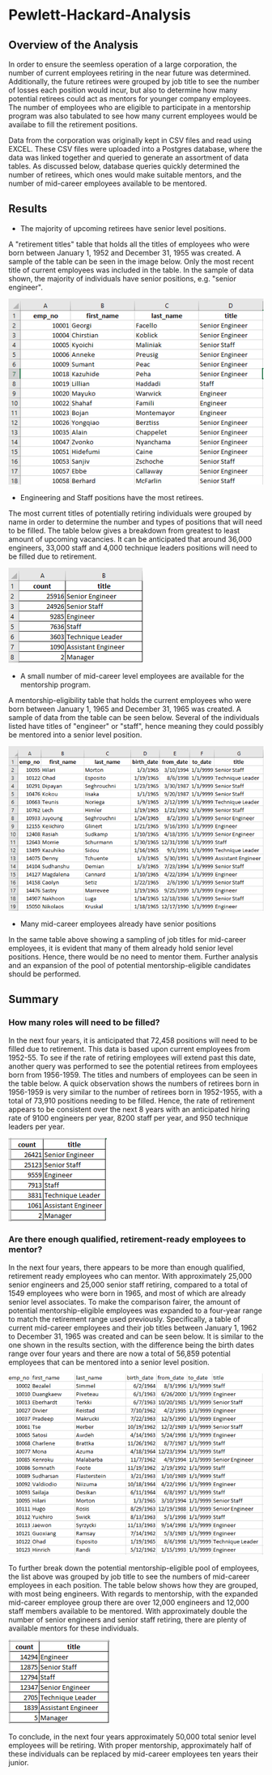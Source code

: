 # Pewlett-Hackard-Analysis
## Overview of the Analysis
In order to ensure the seemless operation of a large corporation, the number of current employees retiring in the near future was determined.  Additionally, the future retirees were grouped by job title to see the number of losses each position would incur, but also to determine how many potential retirees could act as mentors for younger company employees.  The number of employees who are eligible to participate in a mentorship program was also tabulated to see how many current employees would be availabe to fill the retirement positions.    

Data from the corporation was originally kept in CSV files and read using EXCEL.  These CSV files were uploaded into a Postgres database, where the data was linked together and queried to generate an assortment of data tables.  As discussed below, database queries quickly determined the number of retirees, which ones would make suitable mentors, and the number of mid-career employees available to be mentored.

## Results
* The majority of upcoming retirees have senior level positions.  

A "retirement titles" table that holds all the titles of employees who were born between January 1, 1952 and December 31, 1955 was created.  A sample of the table can be seen in the image below.  Only the most recent title of current employees was included in the table.  In the sample of data shown, the majority of individuals have senior positions, e.g. "senior engineer".  

![employee retirement table for employees born from 1952-1955](Screenshots/unique_titles.png)
  
* Engineering and Staff positions have the most retirees.

The most current titles of potentially retiring individuals were grouped by name in order to determine the number and types of positions that will need to be filled.  The table below gives a breakdown from greatest to least amount of upcoming vacancies.  It can be anticipated that around 36,000 engineers, 33,000 staff and 4,000 technique leaders positions will need to be filled due to retirement.   

![table of jobs that will need to be filled by titles](Screenshots/retiring_titles.png)

* A small number of mid-career level employees are available for the mentorship program. 

A mentorship-eligibility table that holds the current employees who were born between January 1, 1965 and December 31, 1965 was created.  A sample of data from the table can be seen below.  Several of the individuals listed have titles of "engineer" or "staff", hence meaning they could possibly be mentored into a senior level position.      

![table of mentorship-eligible individuals born in 1965](Screenshots/mentorship_eligibilty.png)

* Many mid-career employees already have senior positions 

In the same table above showing a sampling of job titles for mid-career employees, it is evident that many of them already hold senior level positions.  Hence, there would be no need to mentor them.  Further analysis and an expansion of the pool of potential mentorship-eligible candidates should be performed.  


## Summary
### How many roles will need to be filled?
In the next four years, it is anticipated that 72,458 positions will need to be filled due to retirement.  This data is based upon current employees from 1952-55.  To see if the rate of retiring employees will extend past this date, another query was performed to see the potential retirees from employees born from 1956-1959.  The titles and numbers of employees can be seen in the table below.  A quick observation shows the numbers of retirees born in 1956-1959 is very similar to the number of retirees born in 1952-1955, with a total of 73,910 positions needing to be filled.  Hence, the rate of retirement appears to be consistent over the next 8 years with an anticipated hiring rate of 9100 engineers per year, 8200 staff per year, and 950 technique leaders per year.  

![table of retirment jobs that will need to be filled for employees born 1956-1959](Screenshots/further_retiring_titles.png)

### Are there enough qualified, retirement-ready employees to mentor?
In the next four years, there appears to be more than enough qualified, retirement ready employees who can mentor.  With approximately 25,000 senior engineers and 25,000 senior staff retiring, compared to a total of 1549 employees who were born in 1965, and most of which are already senior level associates.  To make the comparison fairer, the amount of potential mentorship-eligible employees was expanded to a four-year range to match the retirement range used previously.  Specifically, a table of current mid-career employees and their job titles between January 1, 1962 to December 31, 1965 was created and can be seen below.  It is similar to the one shown in the results section, with the difference being the birth dates range over four years and there are now a total of 56,859 potential employees that can be mentored into a senior level position.  

![table of mentorship-eligible individuals born from 1962-1965](Screenshots/further_mentorship_eligibilty.png)

To further break down the potential mentorship-eligible pool of employees, the list above was grouped by job title to see the numbers of mid-career employees in each position.  The table below shows how they are grouped, with most being engineers.  With regards to mentorship, with the expanded mid-career employee group there are over 12,000 engineers and 12,000 staff members available to be mentored.  With approximately double the number of senior engineers and senior staff retiring, there are plenty of available mentors for these individuals.    

![table of mid-career job titles from employees born from 1962-1965](Screenshots/midcareer_titles.png)

To conclude, in the next four years approximately 50,000 total senior level employees will be retiring.  With proper mentorship, approximately half of these individuals can be replaced by mid-career employees ten years their junior.  


 
